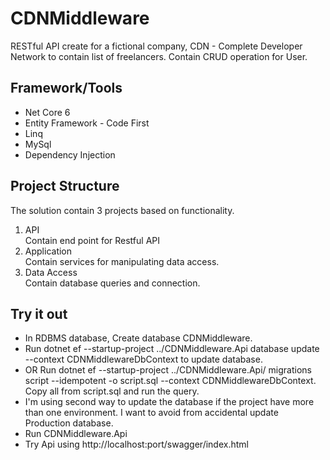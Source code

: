 # CDNMiddleware
RESTful API create for a fictional company, CDN - Complete Developer Network to contain list of freelancers.
Contain CRUD operation for User.

## Framework/Tools
* Net Core 6
* Entity Framework - Code First
* Linq
* MySql
* Dependency Injection

## Project Structure
The solution contain 3 projects based on functionality.
1. API  
   Contain end point for Restful API
2. Application  
   Contain services for manipulating data access.
3. Data Access  
   Contain database queries and connection.

## Try it out 
*  In RDBMS database, Create database CDNMiddleware. 
*  Run dotnet ef --startup-project ../CDNMiddleware.Api database update --context CDNMiddlewareDbContext to update database.
*  OR Run dotnet ef --startup-project ../CDNMiddleware.Api/ migrations script --idempotent -o script.sql --context CDNMiddlewareDbContext. Copy all from script.sql and run the query.
*  I'm using second way to update the database if the project have more than one environment. I want to avoid from accidental update Production database.
*  Run CDNMiddleware.Api
*  Try Api using http://localhost:port/swagger/index.html
